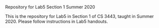 Repository for Lab5 Section 1 Summer 2020

This is the repository for Lab5 in Section 1 of CS 3443, taught in Summer 2020. Please follow instructions in Lab5 handouts.
